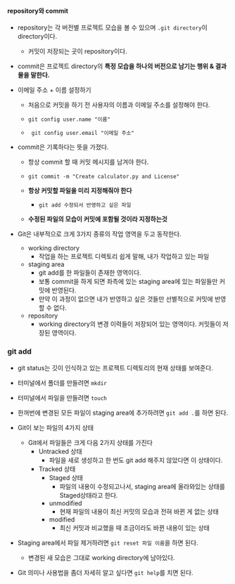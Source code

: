 #### repository와 commit

- repository는 각 버전별 프로젝트 모습을 볼 수 있으며 `.git directory`이  directory이다.
  - 커밋이 저장되는 곳이 repository이다.
- commit은 프로젝트 directory의 **특정 모습을 하나의 버전으로 남기는 행위 & 결과물을 말한다.**

- 이메일 주소 + 이름 설정하기

  - 처음으로 커밋을 하기 전 사용자의 이름과 이메일 주소를 설정해야 한다. 
  - `git config user.name "이름"`

  - ` git config user.email "이메일 주소"`

- commit은 기록하다는 뜻을 가졌다.

  - 항상 commit 할 때 커밋 메시지를 남겨야 한다.

  - `git commit -m "Create calculator.py and License"`
  - **항상 커밋할 파일을 미리 지정해줘야 한다**
    - `git add 수정되서 반영하고 싶은 파일`
  - **수정된 파일의 모습이 커밋에 포함될 것이라 지정하는것**

- Git은 내부적으로 크게 3가지 종류의 작업 영역을 두고 동작한다.
  - working directory
    - 작업을 하는 프로젝트 디렉토리 쉽게 말해, 내가 작업하고 있는 파일
  - staging area
    - git add를 한 파일들이 존재한 영역이다. 
    - 보통 commit을 하게 되면 좌측에 있는 staging area에 있는 파일들만 커밋에 반영된다.
    - 만약 이 과정이 없으면 내가 반영하고 싶은 것들만 선별적으로 커밋에 반영할 수 없다.
  - repository
    - working directory의 변경 이력들이 저장되어 있는 영역이다. 커밋들이 저장된 영역이다.

### git add

- git status는 깃이 인식하고 있는 프로젝트 디렉토리의 현재 상태를 보여준다. 
- 터미널에서 폴더를 만들려면 `mkdir`
- 터미널에서 파일을 만들려면 `touch`
- 한꺼번에 변경된 모든 파일이 staging area에 추가하려면 `git add .`를 하면 된다. 
- Git이 보는 파일의 4가지 상태
  - Git에서 파일들은 크게 다음 2가지 상태를 가진다
    - Untracked 상태
      - 파일을 새로 생성하고 한 번도 git add 해주지 않았다면 이 상태이다.
    - Tracked 상태
      - Staged 상태
        - 파일의 내용이 수정되고나서, staging area에 올라와있는 상태를 Staged상태라고 한다.
      - unmodified
        - 현재 파일의 내용이 최신 커밋의 모습과 전혀 바뀐 게 없는 상태
      - modified 
        - 최신 커밋과 비교했을 때 조금이라도 바뀐 내용이 있는 상태

- Staging area에서 파일 제거하려면  `git reset 파일 이름`을 하면 된다.
  - 변경된 새 모습은 그대로 working directory에 남아있다.
- Git 의미나 사용법을 좀더 자세히 알고 싶다면 `git help`를 치면 된다. 